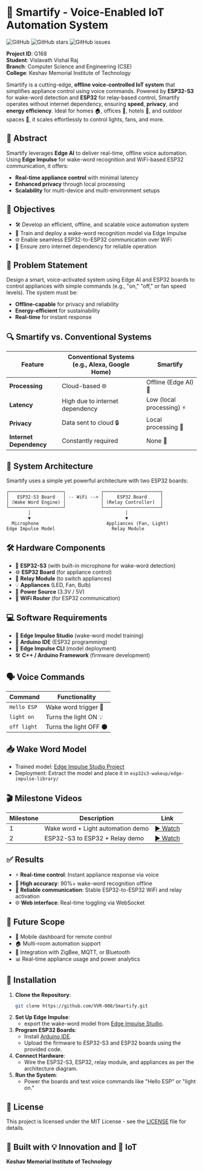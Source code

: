 # 🌟 Smartify - Voice-Enabled IoT Automation System

![GitHub](https://img.shields.io/badge/license-MIT-blue.svg)
![GitHub stars](https://img.shields.io/github/stars/VVR-008/Smartify?style=social)
![GitHub issues](https://img.shields.io/github/issues/VVR-008/Smartify)

**Project ID**: G168  
**Student**: Vislavath Vishal Raj  
**Branch**: Computer Science and Engineering (CSE)  
**College**: Keshav Memorial Institute of Technology  

Smartify is a cutting-edge, **offline voice-controlled IoT system** that simplifies appliance control using voice commands. Powered by **ESP32-S3** for wake-word detection and **ESP32** for relay-based control, Smartify operates without internet dependency, ensuring **speed**, **privacy**, and **energy efficiency**. Ideal for homes 🏠, offices 🏢, hotels 🏨, and outdoor spaces 🌳, it scales effortlessly to control lights, fans, and more.

## 📝 Abstract

Smartify leverages **Edge AI** to deliver real-time, offline voice automation. Using **Edge Impulse** for wake-word recognition and WiFi-based ESP32 communication, it offers:  
- **Real-time appliance control** with minimal latency  
- **Enhanced privacy** through local processing  
- **Scalability** for multi-device and multi-environment setups  


## 🎯 Objectives

- 🛠️ Develop an efficient, offline, and scalable voice automation system  
- 🧠 Train and deploy a wake-word recognition model via Edge Impulse  
- 🌐 Enable seamless ESP32-to-ESP32 communication over WiFi  
- 🔌 Ensure zero internet dependency for reliable operation  

## 🧠 Problem Statement

Design a smart, voice-activated system using Edge AI and ESP32 boards to control appliances with simple commands (e.g., "on," "off," or fan speed levels). The system must be:  
- **Offline-capable** for privacy and reliability  
- **Energy-efficient** for sustainability  
- **Real-time** for instant response  

## 🔍 Smartify vs. Conventional Systems

| Feature                | Conventional Systems (e.g., Alexa, Google Home) | Smartify                     |
|------------------------|-----------------------------------------------|------------------------------|
| **Processing**         | Cloud-based 🌐                                | Offline (Edge AI) 🧠         |
| **Latency**            | High due to internet dependency               | Low (local processing) ⚡    |
| **Privacy**            | Data sent to cloud 🔒                         | Local processing 🔐          |
| **Internet Dependency**| Constantly required                           | None 🚫                     |

## 🧱 System Architecture

Smartify uses a simple yet powerful architecture with two ESP32 boards:  
```
┌────────────────────┐             ┌─────────────────────┐
│   ESP32-S3 Board   │ -- WiFi --> │     ESP32 Board     │
│ (Wake Word Engine) │             │ (Relay Controller)  │
└────────────────────┘             └─────────────────────┘
        │                                   │
        ▼                                   ▼
  Microphone                         Appliances (Fan, Light)
Edge Impulse Model                     Relay Module
```

## 🛠️ Hardware Components

- 🎤 **ESP32-S3** (with built-in microphone for wake-word detection)  
- ⚙️ **ESP32 Board** (for appliance control)  
- 🔌 **Relay Module** (to switch appliances)  
- 💡 **Appliances** (LED, Fan, Bulb)  
- 🔋 **Power Source** (3.3V / 5V)  
- 📡 **WiFi Router** (for ESP32 communication)  

## 💻 Software Requirements

- 🧠 **Edge Impulse Studio** (wake-word model training)  
- 💾 **Arduino IDE** (ESP32 programming)  
- 🚀 **Edge Impulse CLI** (model deployment)  
- 🛠️ **C++ / Arduino Framework** (firmware development)  

## 🗣️ Voice Commands

| Command       | Functionality            |
|---------------|--------------------------|
| `Hello ESP`   | Wake word trigger 🎤     |
| `light on`    | Turns the light ON 💡    |
| `off light`   | Turns the light OFF 🌑   |

## 📥 Wake Word Model

- Trained model: [Edge Impulse Studio Project](https://studio.edgeimpulse.com/studio/560219)  
- Deployment: Extract the model and place it in `esp32s3-wakeup/edge-impulse-library/`

## 🎬 Milestone Videos

| Milestone | Description                           | Link |
|-----------|---------------------------------------|------|
| 1         | Wake word + Light automation demo     | [▶️ Watch](https://youtu.be/DYXQHowh-Yw) |
| 2         | ESP32-S3 to ESP32 + Relay demo        | [▶️ Watch](https://youtu.be/AVJk5DDtgkE) |

## ✅ Results

- ⚡ **Real-time control**: Instant appliance response via voice  
- 🧠 **High accuracy**: 90%+ wake-word recognition offline  
- 📶 **Reliable communication**: Stable ESP32-to-ESP32 WiFi and relay activation  
- 🌐 **Web interface**: Real-time toggling via WebSocket  

## 🔮 Future Scope

- 📱 Mobile dashboard for remote control  
- 🏠 Multi-room automation support  
- 🔗 Integration with ZigBee, MQTT, or Bluetooth  
- 📊 Real-time appliance usage and power analytics  

## 🚀 Installation

1. **Clone the Repository**:
   ```bash
   git clone https://github.com/VVR-008/Smartify.git
   ```
2. **Set Up Edge Impulse**:
   - export the wake-word model from [Edge Impulse Studio](https://studio.edgeimpulse.com/studio/560219).
3. **Program ESP32 Boards**:
   - Install [Arduino IDE](https://www.arduino.cc/en/software).
   - Upload the firmware to ESP32-S3 and ESP32 boards using the provided code.
4. **Connect Hardware**:
   - Wire the ESP32-S3, ESP32, relay module, and appliances as per the architecture diagram.
5. **Run the System**:
   - Power the boards and test voice commands like "Hello ESP" or "light on."

## 📜 License

This project is licensed under the MIT License - see the [LICENSE](LICENSE) file for details.

## 🚀 Built with 💡 Innovation and 🔌 IoT  
**Keshav Memorial Institute of Technology**
 
 
